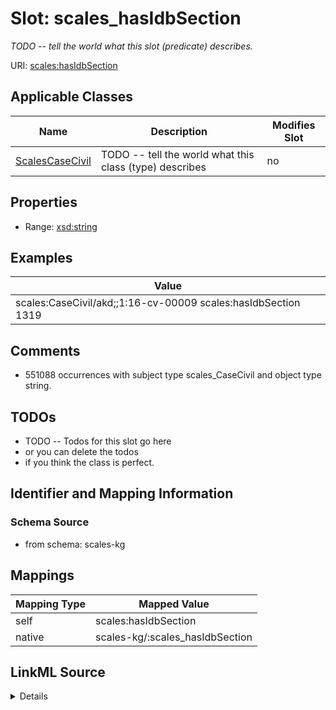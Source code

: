 

# Slot: scales_hasIdbSection


_TODO -- tell the world what this slot (predicate) describes._





URI: [scales:hasIdbSection](http://schemas.scales-okn.org/rdf/scales#hasIdbSection)



<!-- no inheritance hierarchy -->





## Applicable Classes

| Name | Description | Modifies Slot |
| --- | --- | --- |
| [ScalesCaseCivil](../classes/ScalesCaseCivil.md) | TODO -- tell the world what this class (type) describes |  no  |







## Properties

* Range: [xsd:string](http://www.w3.org/2001/XMLSchema#string)






## Examples

| Value |
| --- |
| scales:CaseCivil/akd;;1:16-cv-00009 scales:hasIdbSection 1319 |

## Comments

* 551088 occurrences with subject type scales_CaseCivil and object type string.

## TODOs

* TODO -- Todos for this slot go here
* or you can delete the todos
* if you think the class is perfect.

## Identifier and Mapping Information







### Schema Source


* from schema: scales-kg




## Mappings

| Mapping Type | Mapped Value |
| ---  | ---  |
| self | scales:hasIdbSection |
| native | scales-kg/:scales_hasIdbSection |




## LinkML Source

<details>
```yaml
name: scales_hasIdbSection
description: TODO -- tell the world what this slot (predicate) describes.
todos:
- TODO -- Todos for this slot go here
- or you can delete the todos
- if you think the class is perfect.
comments:
- 551088 occurrences with subject type scales_CaseCivil and object type string.
examples:
- value: scales:CaseCivil/akd;;1:16-cv-00009 scales:hasIdbSection 1319
from_schema: scales-kg
rank: 1000
slot_uri: scales:hasIdbSection
alias: scales_hasIdbSection
domain_of:
- scales_CaseCivil
range: string

```
</details>